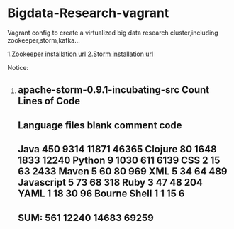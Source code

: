 Bigdata-Research-vagrant
=============

Vagrant config to create a virtualized big data research cluster,including zookeeper,storm,kafka...

1.[Zookeeper installation url](http://zookeeper.apache.org/doc/r3.4.6/zookeeperStarted.html#sc_Download)
2.[Storm installation url](http://storm.incubator.apache.org/documentation/Setting-up-a-Storm-cluster.html)




Notice:
1. apache-storm-0.9.1-incubating-src Count Lines of Code
    -------------------------------------------------------------------------------
    Language                     files          blank        comment           code
    -------------------------------------------------------------------------------
    Java                           450           9314          11871          46365
    Clojure                         80           1648           1833          12240
    Python                           9           1030            611           6139
    CSS                              2             15             63           2433
    Maven                            5             60             80            969
    XML                              5             34             64            489
    Javascript                       5             73             68            318
    Ruby                             3             47             48            204
    YAML                             1             18             30             96
    Bourne Shell                     1              1             15              6
    -------------------------------------------------------------------------------
    SUM:                           561          12240          14683          69259
    -------------------------------------------------------------------------------


